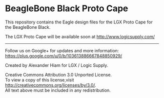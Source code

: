 BeagleBone Black Proto Cape
===========================

This repository contains the Eagle design files for the LGX Proto Cape for the BeagleBone Black.  

The LGX Proto Cape will be available soon at http://www.logicsupply.com/

----

Follow us on Google+ for updates and more information: https://plus.google.com/u/0/b/103613886667848850929/

Created by Alexander Hiam for LGX / Logic Supply.

Creative Commons Attribution 3.0 Unported License.  
To view a copy of this license,visit http://creativecommons.org/licenses/by/3.0/.  
All text above must be included in any redistribution. 